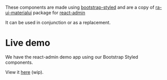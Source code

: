 These components are made using [bootstrap-styled](http://github.com/bootstrap-styled)
and are a copy of [ra-ui-materialui](https://www.npmjs.com/package/ra-ui-materialui) package for [react-admin](https://marmelab.com/react-admin/)

It can be used in conjunction or as a replacement.

# Live demo

We have the react-admin demo app using our Bootstrap Styled components.

View it [here]($PACKAGE_HOMEPAGE/demo) (wip).

